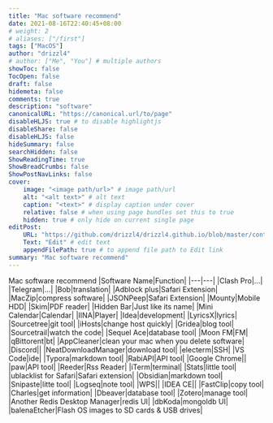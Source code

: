 ```yaml
---
title: "Mac software recommend"
date: 2021-08-16T22:40:45+08:00
# weight: 2
# aliases: ["/first"]
tags: ["MacOS"]
author: "drizzl4"
# author: ["Me", "You"] # multiple authors
showToc: false
TocOpen: false
draft: false
hidemeta: false
comments: true
description: "software"
canonicalURL: "https://canonical.url/to/page"
disableHLJS: true # to disable highlightjs
disableShare: false
disableHLJS: false
hideSummary: false
searchHidden: false
ShowReadingTime: true
ShowBreadCrumbs: false
ShowPostNavLinks: false
cover:
    image: "<image path/url>" # image path/url
    alt: "<alt text>" # alt text
    caption: "<text>" # display caption under cover
    relative: false # when using page bundles set this to true
    hidden: true # only hide on current single page
editPost:
    URL: "https://github.com/drizzl4/drizzl4.github.io/blob/master/content"
    Text: "Edit" # edit text
    appendFilePath: true # to append file path to Edit link
summary: "Mac software recommend"
---
```

Mac software recommend
|Software Name|Function|
|---|---|
|Clash Pro|...|
|Telegram|...|
|Bob|translation|
|Adblock plus|Safari Extension|
|MacZip|compress software|
|JSONPeep|Safari Extension|
|Mounty|Mobile HDD|
|Skim|PDF reader|
|Hidden Bar|Just like its name|
|Mini Calendar|Calendar|
|IINA|Player|
|Idea|development|
|LyricsX|lyrics|
|Sourcetree|git tool|
|iHosts|change host quickly|
|Gridea|blog tool|
|Sourcetrail|watch the code|
|Sequel Ace|database tool|
|Moon FM|FM|
|qBittorent|bt|
|AppCleaner|clean your mac when you delete software|
|Discord||
|NeatDownloadManager|download tool|
|electerm|SSH|
|VS Code|ide|
|Typora|markdown tool|
|RabiAPI|API tool|
|Google Chrome||
|paw|API tool|
|Reeder|Rss Reader|
|iTerm|terminal|
|Stats|little tool|
|ublacklist for Safari|Safari extension|
|Obsidian|markdown tool|
|Snipaste|litte tool|
|Logseq|note tool|
|WPS||
|IDEA CE||
|FastClip|copy tool|
|Charles|get information|
|Dbeaver|database tool|
|Zotero|manage tool|
|Another Redis Desktop Manager|redis UI|
|dbKoda|mongoldb UI|
|balenaEtcher|Flash OS images to SD cards & USB drives|

